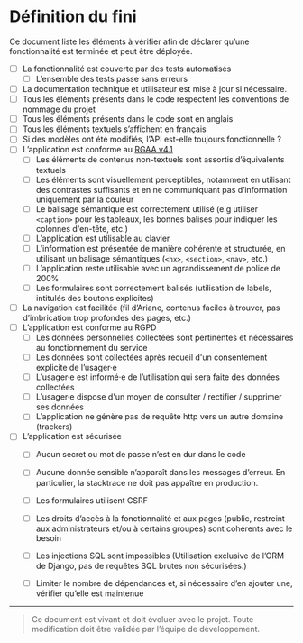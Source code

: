 # Définition du fini

Ce document liste les éléments à vérifier afin de déclarer qu’une fonctionnalité est terminée et peut être déployée.

  - [ ] La fonctionnalité est couverte par des tests automatisés
    - [ ] L’ensemble des tests passe sans erreurs
  - [ ] La documentation technique et utilisateur est mise à jour si nécessaire.
  - [ ] Tous les éléments présents dans le code respectent les conventions de nommage du projet
  - [ ] Tous les éléments présents dans le code sont en anglais
  - [ ] Tous les éléments textuels s’affichent en français
  - [ ] Si des modèles ont été modifiés, l’API est-elle toujours fonctionnelle ?
  - [ ] L’application est conforme au [RGAA v4.1](https://accessibilite.numerique.gouv.fr/)
    - [ ] Les éléments de contenus non-textuels sont assortis d’équivalents textuels
    - [ ] Les éléments sont visuellement perceptibles, notamment en utilisant des contrastes suffisants et en ne communiquant pas d’information uniquement par la couleur
    - [ ] Le balisage sémantique est correctement utilisé (e.g utiliser `<caption>` pour les tableaux, les bonnes balises pour indiquer les colonnes d'en-tête, etc.)
    - [ ] L’application est utilisable au clavier
    - [ ] L’information est présentée de manière cohérente et structurée, en utilisant un balisage sémantiques (`<hx>`, `<section>`, `<nav>`, etc.)
    - [ ] L’application reste utilisable avec un agrandissement de police de 200%
    - [ ] Les formulaires sont correctement balisés (utilisation de labels, intitulés des boutons explicites)
  - [ ] La navigation est facilitée (fil d’Ariane, contenus faciles à trouver, pas d’imbrication trop profondes des pages, etc.)
  - [ ] L’application est conforme au RGPD
    - [ ] Les données personnelles collectées sont pertinentes et nécessaires au fonctionnement du service
    - [ ] Les données sont collectées après recueil d'un consentement explicite de l’usager·e
    - [ ] L’usager·e est informé·e de l’utilisation qui sera faite des données collectées
    - [ ] L’usager·e dispose d'un moyen de consulter / rectifier / supprimer ses données
    - [ ] L’application ne génère pas de requête http vers un autre domaine (trackers)
  - [ ] L’application est sécurisée
    - [ ] Aucun secret ou mot de passe n’est en dur dans le code
    - [ ] Aucune donnée sensible n’apparaît dans les messages d’erreur. En particulier, la stacktrace ne doit pas appaître en production.
    - [ ] Les formulaires utilisent CSRF
    - [ ] Les droits d’accès à la fonctionnalité et aux pages (public, restreint aux administrateurs et/ou à certains groupes) sont cohérents avec le besoin
    - [ ] Les injections SQL sont impossibles (Utilisation exclusive de l’ORM de Django, pas de requêtes SQL brutes non sécurisées.)
    - [ ] Limiter le nombre de dépendances et, si nécessaire d’en ajouter une, vérifier qu’elle est maintenue


---

> Ce document est vivant et doit évoluer avec le projet. Toute modification doit être validée par l’équipe de développement.

